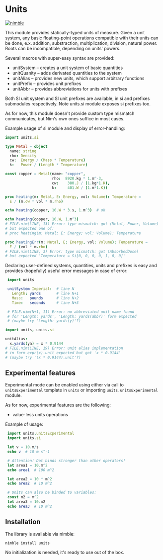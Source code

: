 # Units
[![nimble](https://raw.githubusercontent.com/yglukhov/nimble-tag/master/nimble_js.png)](https://github.com/yglukhov/nimble-tag)

This module provides statically-typed units of measure. Given a unit
system, any basic floating-point operations compatible with their units
can be done, e.x. addition, substraction, multiplication, division,
natural power. Roots can be incompatible, depending on units' powers.

Several macros with super-easy syntax are provided:
- unitSystem – creates a unit system of basic quantities
- unitQuanity – adds derivated quantities to the system
- unitAlias – provides new units, which support arbitrary functions
- unitPrefix – provides unit prefixes
- unitAbbr – provides abbreviations for units with prefixes

Both SI unit system and SI unit prefixes are available,
in si and prefixes submodules respectively. Note units.si module
exposes si prefixes too.

As for now, this module doesn't provide custom type mismatch
communicates, but Nim's own ones suffice in most cases.

Example usage of si module and display of error-handling:

```nim
import units.si

type Metal = object
  name: string
  rho: Density
  cw:  Energy / (Mass * Temperature)
  k:   Power / (Length * Temperature)

const copper = Metal(name: "copper",
                     rho:  8920.kg * 1.m^-3,
                     cw:    380.J / (1.kg*1.K),
                     k:     401.W / (1.m*1.K))

proc heating(m: Metal, E: Energy, vol: Volume): Temperature =
  E / (m.cw * vol * m.rho) 

echo heating(copper, 10.W * 3.s, 1.m^3)  # ok

echo heating(copper, 10.W, 1.m^3)
# FILE.nim(LINE, 13) Error: type mismatch: got (Metal, Power, Volume)
# but expected one of: 
# proc heating(m: Metal; E: Energy; vol: Volume): Temperature

proc heatingErr(m: Metal, E: Energy, vol: Volume): Temperature =
  E / (vol * m.rho) 
# FILE.nim(LINE, 3) Error: type mismatch: got (AbsorbedDose)
# but expected 'Temperature = Si[0, 0, 0, 0, 1, 0, 0]'
```

Declaring user-defined systems, quantities, units and prefixes is easy
and provides (hopefully) useful error messages in case of error:

```nim
 import units

 unitSystem Imperial:  # line N
   Length: yards       # line N+1
   Mass:   pounds      # line N+2
   Time:   seconds     # line N+3

 # FILE.nim(N+1, 11) Error: no abbreviated unit name found
 # for 'Length: yards', 'Length: yards(abbr)' form expected
 # (maybe try 'Length: yards(y)'?)
```

```nim
import units, units.si

unitAlias:
  x.yards(ya) = x * 0.9144
# FILE.nim(LINE, 19) Error: unit alias implementation
# in form expr(x).unit expected but got 'x * 0.9144'
# (maybe try '(x * 0.9144).unit'?)
```


## Experimental features

Experimental mode can be enabled using either via call to
``unitsExperimental`` template in ``units`` or importing
``units.unitsExperimental`` module.

As for now, experimental features are the following:
- value-less units operations

Example of usage:

```nim
 import units.unitsExperimental
 import units.si

 let v = 10.m/s
 echo v  # 10 m s^-1

 # Attention! Dot binds stronger than other operators!
 let area1 = 10.m^2
 echo area1  # 100 m^2

 let area2 = 10 * m^2
 echo area2  # 10 m^2

 # Units can also be binded to variables:
 const m2 = m^2
 let area3 = 10.m2
 echo area3  # 10 m^2
```


## Installation

The library is available via nimble:
```bash
nimble install units
```
No initialization is needed, it's ready to use out of the box.
